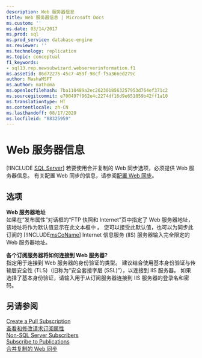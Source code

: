 ```yaml
---
description: Web 服务器信息
title: Web 服务器信息 | Microsoft Docs
ms.custom: ''
ms.date: 03/14/2017
ms.prod: sql
ms.prod_service: database-engine
ms.reviewer: ''
ms.technology: replication
ms.topic: conceptual
f1_keywords:
- sql13.rep.newsubwizard.webserverinformation.f1
ms.assetid: 86d72275-45c7-459f-98cf-f5a366ed279c
author: MashaMSFT
ms.author: mathoma
ms.openlocfilehash: 7ba110489a2ec2623018563257953d764ef371c2
ms.sourcegitcommit: e700497f962e4c2274df16d9e651059b42ff1a10
ms.translationtype: HT
ms.contentlocale: zh-CN
ms.lasthandoff: 08/17/2020
ms.locfileid: "88325959"
---
```

# <a name="web-server-information"></a>Web 服务器信息
 [!INCLUDE [SQL Server](../../includes/applies-to-version/sqlserver.md)]
  若要使用合并复制的 Web 同步选项，必须提供 Web 服务器信息。 有关配置 Web 同步的信息，请参阅[配置 Web 同步](../../relational-databases/replication/configure-web-synchronization.md)。  
  
## <a name="options"></a>选项  
 **Web 服务器地址**  
 如果在“发布属性”对话框的“FTP 快照和 Internet”页中指定了 Web 服务器地址，该地址将作为默认值显示在此文本框中   。 您可以接受此默认值，也可以为同步此订阅的 [!INCLUDE[msCoName](../../includes/msconame-md.md)] Internet 信息服务 (IIS) 服务器输入完全限定的 Web 服务器地址。  
  
 **各个订阅服务器将如何连接到 Web 服务器?**  
 指定用于连接到 Web 服务器的身份验证的类型。 建议结合使用基本身份验证与传输层安全性 (TLS)（旧称为“安全套接字层 (SSL)”），以连接到 IIS 服务器。 如果选择了基本身份验证，请输入用于从订阅服务器连接到 IIS 服务器的登录名和密码。  
  
## <a name="see-also"></a>另请参阅  
 [Create a Pull Subscription](../../relational-databases/replication/create-a-pull-subscription.md)   
 [查看和修改请求订阅属性](../../relational-databases/replication/view-and-modify-pull-subscription-properties.md)   
 [Non-SQL Server Subscribers](../../relational-databases/replication/non-sql/non-sql-server-subscribers.md)   
 [Subscribe to Publications](../../relational-databases/replication/subscribe-to-publications.md)   
 [合并复制的 Web 同步](../../relational-databases/replication/web-synchronization-for-merge-replication.md)  
  
  
